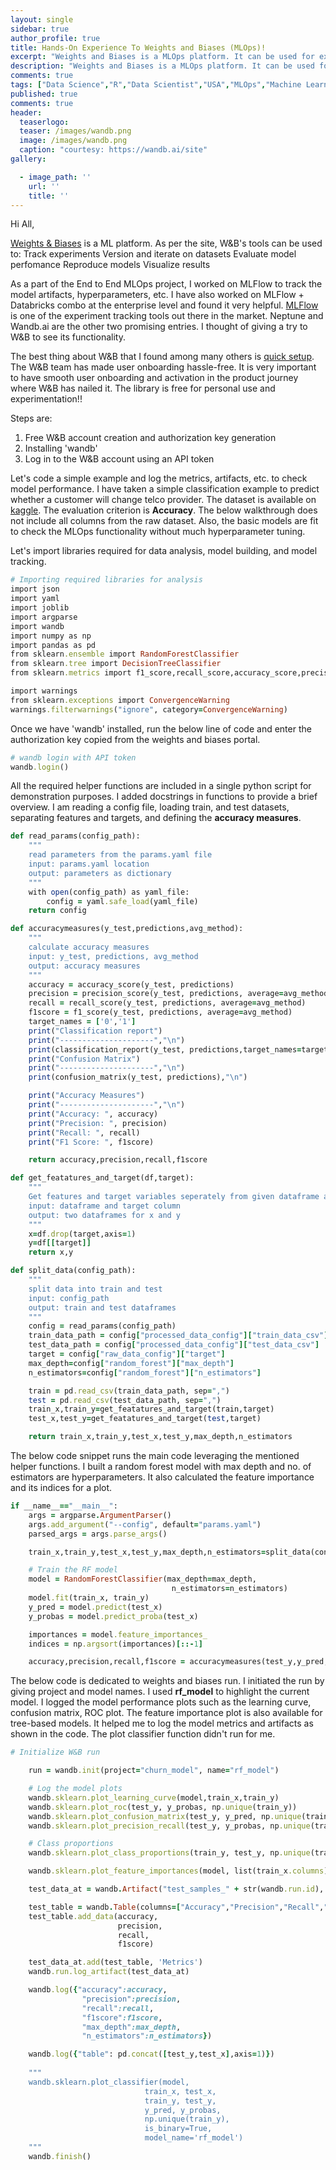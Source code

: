 ```yaml
---
layout: single
sidebar: true
author_profile: true
title: Hands-On Experience To Weights and Biases (MLOps)!
excerpt: "Weights and Biases is a MLOps platform. It can be used for experiment tracking, dataset versioning, and model management."
description: "Weights and Biases is a MLOps platform. It can be used for experiment tracking, dataset versioning, and model management."
comments: true
tags: ["Data Science","R","Data Scientist","USA","MLOps","Machine Learning"]
published: true
comments: true
header:
  teaserlogo:
  teaser: /images/wandb.png
  image: /images/wandb.png
  caption: "courtesy: https://wandb.ai/site"
gallery:

  - image_path: ''
    url: ''
    title: ''
---
```


Hi All,

[Weights & Biases](https://docs.wandb.ai/) is a ML platform. As per the site, W&B's tools can be used to:
Track experiments
Version and iterate on datasets
Evaluate model perfomance
Reproduce models
Visualize results

As a part of the End to End MLOps project, I worked on MLFlow to track the model artifacts, hyperparameters, etc. I have also worked on MLFlow + Databricks combo at the enterprise level and found it very helpful. [MLFlow](https://mlflow.org/) is one of the experiment tracking tools out there in the market. Neptune and Wandb.ai are the other two promising entries. I thought of giving a try to W&B to see its functionality. 

The best thing about W&B that I found among many others is [quick setup](https://docs.wandb.ai/quickstart). The W&B team has made user onboarding hassle-free. It is very important to have smooth user onboarding and activation in the product journey where W&B has nailed it. The library is free for personal use and experimentation!!

Steps are:
1. Free W&B account creation and authorization key generation 
2. Installing 'wandb'
3. Log in to the W&B account using an API token

Let's code a simple example and log the metrics, artifacts, etc. to check model performance. I have taken a simple classification example to predict whether a customer will change telco provider. The dataset is available on [kaggle](https://www.kaggle.com/c/customer-churn-prediction-2020/data?select=train.csv). The evaluation criterion is **Accuracy**. The below walkthrough does not include all columns from the raw dataset. Also, the basic models are fit to check the MLOps functionality without much hyperparameter tuning. 

Let's import libraries required for data analysis, model building, and model tracking. 

```ruby
# Importing required libraries for analysis
import json
import yaml
import joblib
import argparse
import wandb
import numpy as np
import pandas as pd
from sklearn.ensemble import RandomForestClassifier
from sklearn.tree import DecisionTreeClassifier
from sklearn.metrics import f1_score,recall_score,accuracy_score,precision_score,confusion_matrix,classification_report

import warnings
from sklearn.exceptions import ConvergenceWarning
warnings.filterwarnings("ignore", category=ConvergenceWarning)
```

Once we have 'wandb' installed, run the below line of code and enter the authorization key copied from the weights and biases portal.

```ruby
# wandb login with API token
wandb.login()
```

All the required helper functions are included in a single python script for demonstration purposes. I added docstrings in functions to provide a brief overview. I am reading a config file, loading train, and test datasets, separating features and targets, and defining the **accuracy measures**.

```ruby
def read_params(config_path):
    """
    read parameters from the params.yaml file
    input: params.yaml location
    output: parameters as dictionary
    """
    with open(config_path) as yaml_file:
        config = yaml.safe_load(yaml_file)
    return config

def accuracymeasures(y_test,predictions,avg_method):
    """
    calculate accuracy measures
    input: y_test, predictions, avg_method
    output: accuracy measures
    """
    accuracy = accuracy_score(y_test, predictions)
    precision = precision_score(y_test, predictions, average=avg_method)
    recall = recall_score(y_test, predictions, average=avg_method)
    f1score = f1_score(y_test, predictions, average=avg_method)
    target_names = ['0','1']
    print("Classification report")
    print("---------------------","\n")
    print(classification_report(y_test, predictions,target_names=target_names),"\n")
    print("Confusion Matrix")
    print("---------------------","\n")
    print(confusion_matrix(y_test, predictions),"\n")

    print("Accuracy Measures")
    print("---------------------","\n")
    print("Accuracy: ", accuracy)
    print("Precision: ", precision)
    print("Recall: ", recall)
    print("F1 Score: ", f1score)

    return accuracy,precision,recall,f1score

def get_featatures_and_target(df,target):
    """
    Get features and target variables seperately from given dataframe and target 
    input: dataframe and target column
    output: two dataframes for x and y 
    """
    x=df.drop(target,axis=1)
    y=df[[target]]
    return x,y    

def split_data(config_path):
    """
    split data into train and test
    input: config_path
    output: train and test dataframes
    """
    config = read_params(config_path)
    train_data_path = config["processed_data_config"]["train_data_csv"]
    test_data_path = config["processed_data_config"]["test_data_csv"]
    target = config["raw_data_config"]["target"]
    max_depth=config["random_forest"]["max_depth"]
    n_estimators=config["random_forest"]["n_estimators"]

    train = pd.read_csv(train_data_path, sep=",")
    test = pd.read_csv(test_data_path, sep=",")
    train_x,train_y=get_featatures_and_target(train,target)
    test_x,test_y=get_featatures_and_target(test,target)

    return train_x,train_y,test_x,test_y,max_depth,n_estimators
```
The below code snippet runs the main code leveraging the mentioned helper functions. I built a random forest model with max depth and no. of estimators are hyperparameters. It also calculated the feature importance and its indices for a plot.

```ruby
if __name__=="__main__":
    args = argparse.ArgumentParser()
    args.add_argument("--config", default="params.yaml")
    parsed_args = args.parse_args()

    train_x,train_y,test_x,test_y,max_depth,n_estimators=split_data(config_path=parsed_args.config)

    # Train the RF model
    model = RandomForestClassifier(max_depth=max_depth,
                                    n_estimators=n_estimators)
    model.fit(train_x, train_y)
    y_pred = model.predict(test_x)
    y_probas = model.predict_proba(test_x)

    importances = model.feature_importances_
    indices = np.argsort(importances)[::-1]

    accuracy,precision,recall,f1score = accuracymeasures(test_y,y_pred,'weighted')
```

The below code is dedicated to weights and biases run. I initiated the run by giving project and model names. I used **rf_model** to highlight the current model. I logged the model performance plots such as the learning curve, confusion matrix, ROC plot. The feature importance plot is also available for tree-based models. It helped me to log the model metrics and artifacts as shown in the code. The plot classifier function didn't run for me.

```ruby
# Initialize W&B run

    run = wandb.init(project="churn_model", name="rf_model")

    # Log the model plots
    wandb.sklearn.plot_learning_curve(model,train_x,train_y)
    wandb.sklearn.plot_roc(test_y, y_probas, np.unique(train_y))
    wandb.sklearn.plot_confusion_matrix(test_y, y_pred, np.unique(train_y))
    wandb.sklearn.plot_precision_recall(test_y, y_probas, np.unique(train_y))

    # Class proportions
    wandb.sklearn.plot_class_proportions(train_y, test_y, np.unique(train_y))

    wandb.sklearn.plot_feature_importances(model, list(train_x.columns), indices)

    test_data_at = wandb.Artifact("test_samples_" + str(wandb.run.id), type="Metrics")

    test_table = wandb.Table(columns=["Accuracy","Precision","Recall","F1 Score"])
    test_table.add_data(accuracy,
                        precision,
                        recall,
                        f1score)

    test_data_at.add(test_table, 'Metrics')
    wandb.run.log_artifact(test_data_at)

    wandb.log({"accuracy":accuracy,
                "precision":precision,
                "recall":recall,
                "f1score":f1score, 
                "max_depth":max_depth,
                "n_estimators":n_estimators})

    wandb.log({"table": pd.concat([test_y,test_x],axis=1)})
    
    """
    wandb.sklearn.plot_classifier(model, 
                              train_x, test_x,
                              train_y, test_y,
                              y_pred, y_probas,
                              np.unique(train_y),
                              is_binary=True, 
                              model_name='rf_model')
    """
    wandb.finish()
```
